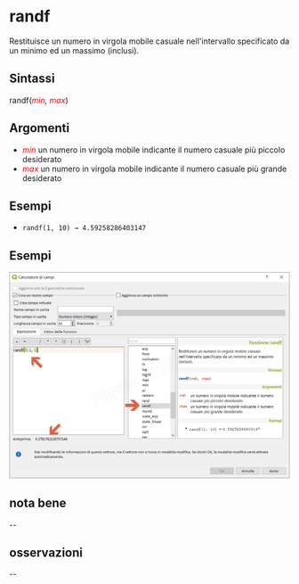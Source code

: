 # randf

Restituisce un numero in virgola mobile casuale nell'intervallo specificato da un minimo ed un massimo (inclusi).

## Sintassi

randf(_<span style="color:red;">min</span>, <span style="color:red;">max</span>_)

## Argomenti

* _<span style="color:red;">min</span>_ un numero in virgola mobile indicante il numero casuale più piccolo desiderato
* _<span style="color:red;">max</span>_ un numero in virgola mobile indicante il numero casuale più grande desiderato

## Esempi

* `randf(1, 10) → 4.59258286403147`

## Esempi

![](/img/matematica/randf/randf1.png)

## nota bene

--

## osservazioni

--
